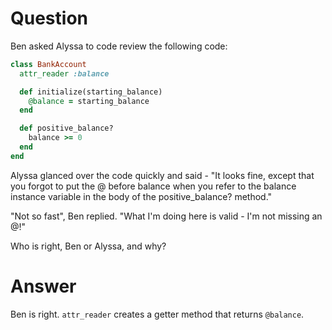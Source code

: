 # Question

Ben asked Alyssa to code review the following code:

```ruby
class BankAccount
  attr_reader :balance

  def initialize(starting_balance)
    @balance = starting_balance
  end

  def positive_balance?
    balance >= 0
  end
end
```

Alyssa glanced over the code quickly and said - "It looks fine, except that you 
forgot to put the @ before balance when you refer to the balance instance 
variable in the body of the positive_balance? method."

"Not so fast", Ben replied. "What I'm doing here is valid - I'm not missing an @!"

Who is right, Ben or Alyssa, and why?

# Answer

Ben is right. `attr_reader` creates a getter method that returns `@balance`.

